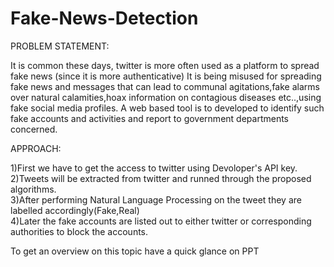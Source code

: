 # Fake-News-Detection

PROBLEM STATEMENT:

It is common these days, twitter is more often used as a platform to spread fake news (since it is more authenticative)
It is being misused for spreading fake news and messages that can lead to communal agitations,fake alarms over natural calamities,hoax information on contagious diseases etc..,using fake social media profiles. A web based tool is to developed to identify such fake accounts and activities and report to government departments concerned.

APPROACH:

1)First we have to get the access to twitter using Devoloper's API key.<br/>
2)Tweets will be extracted from twitter and runned through the proposed algorithms.<br/>
3)After performing Natural Language Processing on the tweet they are labelled accordingly(Fake,Real)<br/>
4)Later the fake accounts are listed out to either twitter or corresponding authorities to block the accounts.<br/>

To get an overview on this topic have a quick glance on PPT
